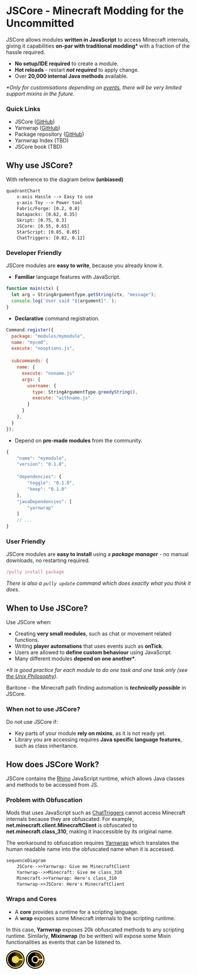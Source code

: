 # JSCore - Minecraft Modding for the Uncommitted

JSCore allows modules **written in JavaScript** to access Minecraft internals, giving it capabilities **on-par with traditional modding\*** with a fraction of the hassle required.

- **No setup/IDE required** to create a module.
- **Hot reloads** - restart **_not required_** to apply change.
- Over **20,000 internal Java methods** available.

_\*Only for customisations depending on [events](https://wiki.fabricmc.net/tutorial:event_index), there will be very limited support mixins in the future._

### Quick Links

- JSCore ([GitHub](https://github.com/FabricCore/JSCore))
- Yarnwrap ([GitHub](https://github.com/FabricCore/yarnwrap))
- Package repository ([GitHub](https://github.com/FabricCore/repo))
- Yarnwrap Index (TBD)
- JSCore book (TBD)

## Why use JSCore?

With reference to the diagram below **(unbiased)**

```mermaid
quadrantChart
    x-axis Hassle --> Easy to use
    y-axis Toy --> Power tool
    Fabric/Forge: [0.2, 0.8]
    Datapacks: [0.62, 0.35]
    Skript: [0.75, 0.3]
    JSCore: [0.55, 0.65]
    StarScript: [0.85, 0.05]
    ChatTriggers: [0.82, 0.12]
```

### Developer Friendly

JSCore modules are **easy to write**, because you already know it.

- **Familiar** language features with JavaScript.

```js
function main(ctx) {
  let arg = StringArgumentType.getString(ctx, "message");
  console.log(`User said "${argument}".`);
}
```

- **Declarative** command registration.

```js
Command.register({
  package: "modules/mymodule",
  name: "mycmd",
  execute: "nooptions.js",

  subcommands: {
    name: {
      execute: "noname.js"
      args: {
        username: {
          type: StringArgumentType.greedyString(),
          execute: "withname.js"
        }
      }
    },
  }
});
```

- Depend on **pre-made modules** from the community.

```js
{
    "name": "mymodule",
    "version": "0.1.0",

    "dependencies": {
        "toggle": "0.1.0",
        "keep": "0.1.0"
    },
    "javaDependencies": [
        "yarnwrap"
    ]
    // ...
}
```

### User Friendly

JSCore modules are **easy to install** using a **_package manager_** - no manual downloads, no restarting required.

```js
/pully install package
```

_There is also a `pully update` command which does exactly what you think it does_.

## When to Use JSCore?

Use JSCore when:

- Creating **very small modules**, such as chat or movement related functions.
- Writing **player automations** that uses events such as **onTick**.
- Users are allowed to **define custom behaviour** using JavaScript.
- Many different modules **depend on one another\***.

_\*It is good practice for each module to do one task and one task only (see [the Unix Philosophy](https://en.wikipedia.org/wiki/Unix_philosophy))_.

Baritone - the Minecraft path finding automation is ***technically possible*** in JSCore.

### When not to use JSCore?

Do not use JSCore if:
- Key parts of your module **rely on mixins**, as it is not ready yet.
- Library you are accessing requires **Java specific language features**, such as class inheritance.

## How does JSCore Work?

JSCore contains the [Rhino](https://rhino.github.io/) JavaScript runtime, which allows Java classes and methods to be accessed from JS.

### Problem with Obfuscation

Mods that uses JavaScript such as [ChatTriggers](https://chattriggers.com/) cannot access Minecraft internals because they are obfuscated. For example, **net.minecraft.client.MinecraftClient** is obfuscated to **net.minecraft.class_310**, making it inaccessible by its original name.

The workaround to obfuscation requires [Yarnwrap](https://github.com/FabricCore/yarnwrap) which translates the human readable name into the obfuscated name when it is accessed.

```mermaid
sequenceDiagram
    JSCore-->>Yarnwrap: Give me MinecraftClient
    Yarnwrap-->>Minecraft: Give me class_310
    Minecraft->>Yarnwrap: Here's class_310
    Yarnwrap->>JSCore: Here's MinecraftClient
```

### Wraps and Cores

- A **core** provides a runtime for a scripting language.
- A **wrap** exposes some Minecraft internals to the scripting runtime.

In this case, **Yarnwrap** exposes 20k obfuscated methods to any scripting runtime. Similarly, **Mixinwrap** (to be written) will expose some Mixin functionalities as events that can be listened to.

<img src="./img/jscore-icon.png" width=50px>
<img src="./img/yarnwrap-icon.png" width=50px>
